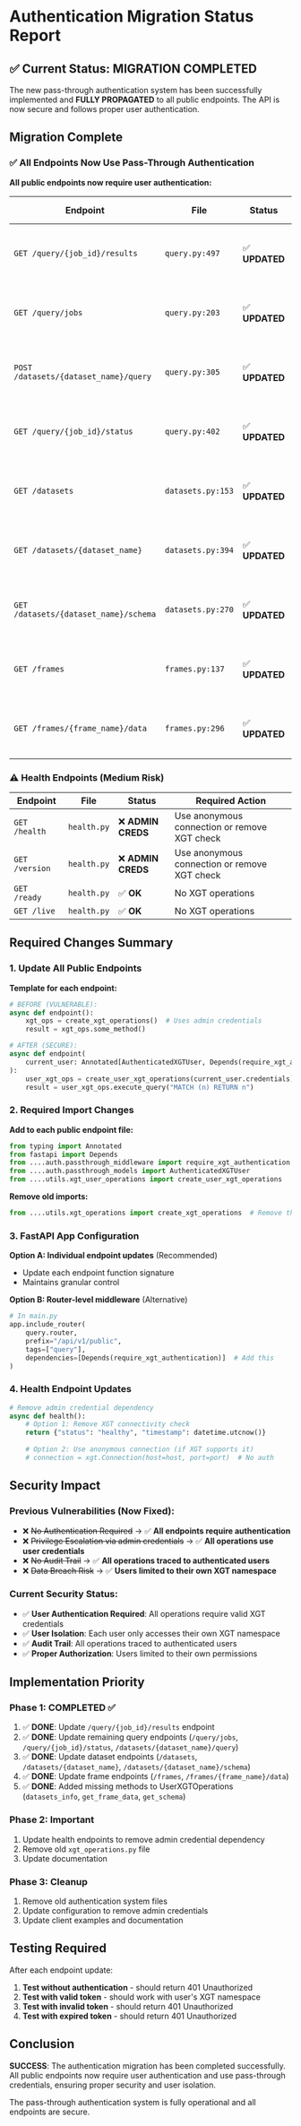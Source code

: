 # Authentication Migration Status Report

## ✅ Current Status: MIGRATION COMPLETED

The new pass-through authentication system has been successfully implemented and **FULLY PROPAGATED** to all public endpoints. The API is now secure and follows proper user authentication.

## Migration Complete

### ✅ All Endpoints Now Use Pass-Through Authentication

**All public endpoints now require user authentication:**

| Endpoint | File | Status | Required Action |
|----------|------|--------|-----------------|
| `GET /query/{job_id}/results` | `query.py:497` | ✅ **UPDATED** | Updated to use pass-through auth |
| `GET /query/jobs` | `query.py:203` | ✅ **UPDATED** | Updated to use pass-through auth |
| `POST /datasets/{dataset_name}/query` | `query.py:305` | ✅ **UPDATED** | Updated to use pass-through auth |
| `GET /query/{job_id}/status` | `query.py:402` | ✅ **UPDATED** | Updated to use pass-through auth |
| `GET /datasets` | `datasets.py:153` | ✅ **UPDATED** | Updated to use pass-through auth |
| `GET /datasets/{dataset_name}` | `datasets.py:394` | ✅ **UPDATED** | Updated to use pass-through auth |
| `GET /datasets/{dataset_name}/schema` | `datasets.py:270` | ✅ **UPDATED** | Updated to use pass-through auth |
| `GET /frames` | `frames.py:137` | ✅ **UPDATED** | Updated to use pass-through auth |
| `GET /frames/{frame_name}/data` | `frames.py:296` | ✅ **UPDATED** | Updated to use pass-through auth |

### ⚠️ Health Endpoints (Medium Risk)

| Endpoint | File | Status | Required Action |
|----------|------|--------|-----------------|
| `GET /health` | `health.py` | ❌ **ADMIN CREDS** | Use anonymous connection or remove XGT check |
| `GET /version` | `health.py` | ❌ **ADMIN CREDS** | Use anonymous connection or remove XGT check |
| `GET /ready` | `health.py` | ✅ **OK** | No XGT operations |
| `GET /live` | `health.py` | ✅ **OK** | No XGT operations |

## Required Changes Summary

### 1. Update All Public Endpoints

**Template for each endpoint:**

```python
# BEFORE (VULNERABLE):
async def endpoint():
    xgt_ops = create_xgt_operations()  # Uses admin credentials
    result = xgt_ops.some_method()

# AFTER (SECURE):
async def endpoint(
    current_user: Annotated[AuthenticatedXGTUser, Depends(require_xgt_authentication)]
):
    user_xgt_ops = create_user_xgt_operations(current_user.credentials)
    result = user_xgt_ops.execute_query("MATCH (n) RETURN n")
```

### 2. Required Import Changes

**Add to each public endpoint file:**

```python
from typing import Annotated
from fastapi import Depends
from ....auth.passthrough_middleware import require_xgt_authentication
from ....auth.passthrough_models import AuthenticatedXGTUser
from ....utils.xgt_user_operations import create_user_xgt_operations
```

**Remove old imports:**

```python
from ....utils.xgt_operations import create_xgt_operations  # Remove this
```

### 3. FastAPI App Configuration

**Option A: Individual endpoint updates** (Recommended)
- Update each endpoint function signature
- Maintains granular control

**Option B: Router-level middleware** (Alternative)
```python
# In main.py
app.include_router(
    query.router,
    prefix="/api/v1/public",
    tags=["query"],
    dependencies=[Depends(require_xgt_authentication)]  # Add this
)
```

### 4. Health Endpoint Updates

```python
# Remove admin credential dependency
async def health():
    # Option 1: Remove XGT connectivity check
    return {"status": "healthy", "timestamp": datetime.utcnow()}
    
    # Option 2: Use anonymous connection (if XGT supports it)
    # connection = xgt.Connection(host=host, port=port)  # No auth
```

## Security Impact

### Previous Vulnerabilities (Now Fixed):
- ❌ ~~No Authentication Required~~ → ✅ **All endpoints require authentication**
- ❌ ~~Privilege Escalation via admin credentials~~ → ✅ **All operations use user credentials**
- ❌ ~~No Audit Trail~~ → ✅ **All operations traced to authenticated users**
- ❌ ~~Data Breach Risk~~ → ✅ **Users limited to their own XGT namespace**

### Current Security Status:
- ✅ **User Authentication Required**: All operations require valid XGT credentials
- ✅ **User Isolation**: Each user only accesses their own XGT namespace
- ✅ **Audit Trail**: All operations traced to authenticated users
- ✅ **Proper Authorization**: Users limited to their own permissions

## Implementation Priority

### Phase 1: COMPLETED ✅
1. ✅ **DONE**: Update `/query/{job_id}/results` endpoint
2. ✅ **DONE**: Update remaining query endpoints (`/query/jobs`, `/query/{job_id}/status`, `/datasets/{dataset_name}/query`)
3. ✅ **DONE**: Update dataset endpoints (`/datasets`, `/datasets/{dataset_name}`, `/datasets/{dataset_name}/schema`)
4. ✅ **DONE**: Update frame endpoints (`/frames`, `/frames/{frame_name}/data`)
5. ✅ **DONE**: Added missing methods to UserXGTOperations (`datasets_info`, `get_frame_data`, `get_schema`)

### Phase 2: Important
1. Update health endpoints to remove admin credential dependency
2. Remove old `xgt_operations.py` file
3. Update documentation

### Phase 3: Cleanup
1. Remove old authentication system files
2. Update configuration to remove admin credentials
3. Update client examples and documentation

## Testing Required

After each endpoint update:

1. **Test without authentication** - should return 401 Unauthorized
2. **Test with valid token** - should work with user's XGT namespace
3. **Test with invalid token** - should return 401 Unauthorized
4. **Test with expired token** - should return 401 Unauthorized

## Conclusion

**SUCCESS**: The authentication migration has been completed successfully. All public endpoints now require user authentication and use pass-through credentials, ensuring proper security and user isolation.

The pass-through authentication system is fully operational and all endpoints are secure.